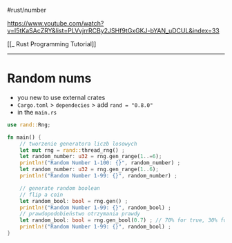#rust/number

https://www.youtube.com/watch?v=I5tKaSAcZRY&list=PLVvjrrRCBy2JSHf9tGxGKJ-bYAN_uDCUL&index=33

[[_ Rust Programming Tutorial]]


----
# Random nums
- you new to use external crates
- `Cargo.toml` > `dependecies` > add `rand = "0.8.0"`
- in the `main.rs` 

```rust
use rand::Rng;

fn main() {
	// tworzenie generatora liczb losowych
	let mut rng = rand::thread_rng() ;
	let random_number: u32 = rng.gen_range(1..=6);
	println!("Random Number 1-100: {}", random_number) ;
	let random_number: u32 = rng.gen_range(1..6);
	println!("Random Number 1-99: {}", random_number) ;

	// generate random boolean
	// flip a coin
	let random_bool: bool = rng.gen() ;
	println!("Random Number 1-99: {}", random_bool) ;
	// prawdopodobieństwo otrzymania prawdy
	let random_bool: bool = rng.gen_bool(0.7) ; // 70% for true, 30% for false
	println!("Random Number 1-99: {}", random_bool) ;
}
```



